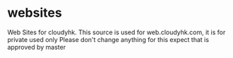 # websites
Web Sites for cloudyhk.
This source is used for web.cloudyhk.com, it is for private used only
Please don't change anything for this expect that is approved by master

